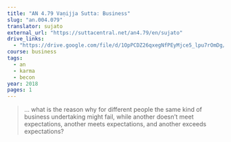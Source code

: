 ```yaml
---
title: "AN 4.79 Vaṇijja Sutta: Business"
slug: "an.004.079"
translator: sujato
external_url: "https://suttacentral.net/an4.79/en/sujato"
drive_links:
  - "https://drive.google.com/file/d/1OpPCDZ26qxegNfPEyMjce5_lpu7rOmDg/view?usp=drivesdk"
course: business
tags:
  - an
  - karma
  - becon
year: 2018
pages: 1
---
```


> … what is the reason why for different people the same kind of business undertaking might fail, while another doesn’t meet expectations, another meets expectations, and another exceeds expectations?

<!---->
